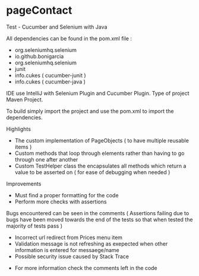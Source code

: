 # pageContact
Test - Cucumber and Selenium with Java

All dependencies can be found in the pom.xml file :
- org.seleniumhq.selenium
- io.github.bonigarcia
- org.seleniumhq.selenium
- junit
- info.cukes ( cucumber-junit )
- info.cukes ( cucumber-java )

IDE use IntelliJ with Selenium Plugin and Cucumber Plugin.
Type of project Maven Project.

To build simply import the project and use the pom.xml to import the dependencies.

Highlights 
- The custom implementation of PageObjects ( to have multiple reusable items )
- Custom methods that loop through elements rather than having to go through one after another
- Custom TestHelper class the encapsulates all methods which return a value to be asserted on ( for ease of debugging when needed )

Improvements
- Must find a proper formatting for the code
- Perform more checks with assertions

Bugs encountered can be seen in the comments ( Assertions failing due to bugs have been moved towards the end of the tests so that when tested the majority of tests pass )
- Incorrect url redirect from Prices menu item
- Validation message is not refreshing as exepected when other information is entered for messaege/name
- Possible security issue caused by Stack Trace

* For more information check the comments left in the code
